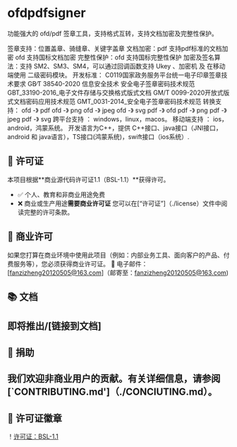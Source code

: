 # ofdpdfsigner
功能强大的 ofd/pdf 签章工具，支持格式互转，支持文档加密及完整性保护。

签章支持：位置盖章、骑缝章、关键字盖章
文档加密：pdf 支持pdf标准的文档加密
        ofd 支持国标文档加密
完整性保护：ofd 支持国标完整性保护
加密及签名算法：支持 SM2、SM3、SM4，可以通过回调函数支持 Ukey 、加密机 及 在移动端使用 二级密码模块。
开发标准：
        C0119国家政务服务平台统一电子印章签章技术要求
        GB∕T 38540-2020 信息安全技术 安全电子签章密码技术规范
        GBT_33190-2016_电子文件存储与交换格式版式文档
        GM/T 0099-2020开放式版式文档密码应用技术规范
        GMT_0031-2014_安全电子签章密码技术规范
转换支持：
        ofd -》 pdf
        ofd -》 png
        ofd -》 jpeg
        ofd -》 svg
        pdf -》 ofd
        pdf -》 png
        pdf -》 jpeg
        pdf -》 svg
跨平台支持 ： windows，linux，macos。
移动端支持 ： ios，android，鸿蒙系统。
开发语言为C++，提供 C++接口、java接口（JNI接口，android 和 java语言），TS接口(鸿蒙系统)，swift接口（ios系统）.


## 📜 许可证
本项目根据**商业源代码许可证1.1（BSL-1.1）**获得许可。
- ✅ 个人、教育和非商业用途免费
- ❌ 商业或生产用途**需要商业许可证**
您可以在[“许可证”]（./license）文件中阅读完整的许可条款。
## 💼 商业许可
如果您打算在商业环境中使用此项目（例如：内部业务工具、面向客户的产品、付费服务等），您必须获得商业许可证。
📧 电子邮件：[fanzizheng20120505@163.com]（邮寄至：fanzizheng20120505@163.com)

## 📚 文档
即将推出/[链接到文档]
---
## 🙌 捐助
我们欢迎非商业用户的贡献。有关详细信息，请参阅[`CONTRIBUTING.md']（./CONCIUTING.md）。
---
## 🧾 许可证徽章
！[许可证：BSL-1.1](https://img.shields.io/badge/license-BSL--1.1-blue)
